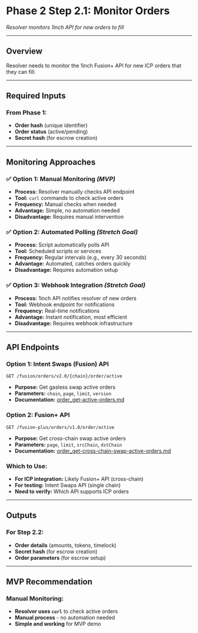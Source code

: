 # Phase 2 Step 2.1: Monitor Orders

_Resolver monitors 1inch API for new orders to fill_

---

## Overview

Resolver needs to monitor the 1inch Fusion+ API for new ICP orders that they can fill.

---

## Required Inputs

### **From Phase 1:**

- **Order hash** (unique identifier)
- **Order status** (active/pending)
- **Secret hash** (for escrow creation)

---

## Monitoring Approaches

### **✅ Option 1: Manual Monitoring** _(MVP)_

- **Process:** Resolver manually checks API endpoint
- **Tool:** `curl` commands to check active orders
- **Frequency:** Manual checks when needed
- **Advantage:** Simple, no automation needed
- **Disadvantage:** Requires manual intervention

### **✅ Option 2: Automated Polling** _(Stretch Goal)_

- **Process:** Script automatically polls API
- **Tool:** Scheduled scripts or services
- **Frequency:** Regular intervals (e.g., every 30 seconds)
- **Advantage:** Automated, catches orders quickly
- **Disadvantage:** Requires automation setup

### **✅ Option 3: Webhook Integration** _(Stretch Goal)_

- **Process:** 1inch API notifies resolver of new orders
- **Tool:** Webhook endpoint for notifications
- **Frequency:** Real-time notifications
- **Advantage:** Instant notification, most efficient
- **Disadvantage:** Requires webhook infrastructure

---

## API Endpoints

### **Option 1: Intent Swaps (Fusion) API**

```
GET /fusion/orders/v2.0/{chain}/order/active
```

- **Purpose:** Get gasless swap active orders
- **Parameters:** `chain`, `page`, `limit`, `version`
- **Documentation:** [order_get-active-orders.md](docs/apis/swap/intent_swaps_fusion/endpoints/order_get-active-orders.md)

### **Option 2: Fusion+ API**

```
GET /fusion-plus/orders/v1.0/order/active
```

- **Purpose:** Get cross-chain swap active orders
- **Parameters:** `page`, `limit`, `srcChain`, `dstChain`
- **Documentation:** [order_get-cross-chain-swap-active-orders.md](docs/apis/swap/fusion-plus/order_get-cross-chain-swap-active-orders.md)

### **Which to Use:**

- **For ICP integration:** Likely Fusion+ API (cross-chain)
- **For testing:** Intent Swaps API (single chain)
- **Need to verify:** Which API supports ICP orders

---

## Outputs

### **For Step 2.2:**

- **Order details** (amounts, tokens, timelock)
- **Secret hash** (for escrow creation)
- **Order parameters** (for escrow setup)

---

## MVP Recommendation

### **Manual Monitoring:**

- **Resolver uses `curl`** to check active orders
- **Manual process** - no automation needed
- **Simple and working** for MVP demo
